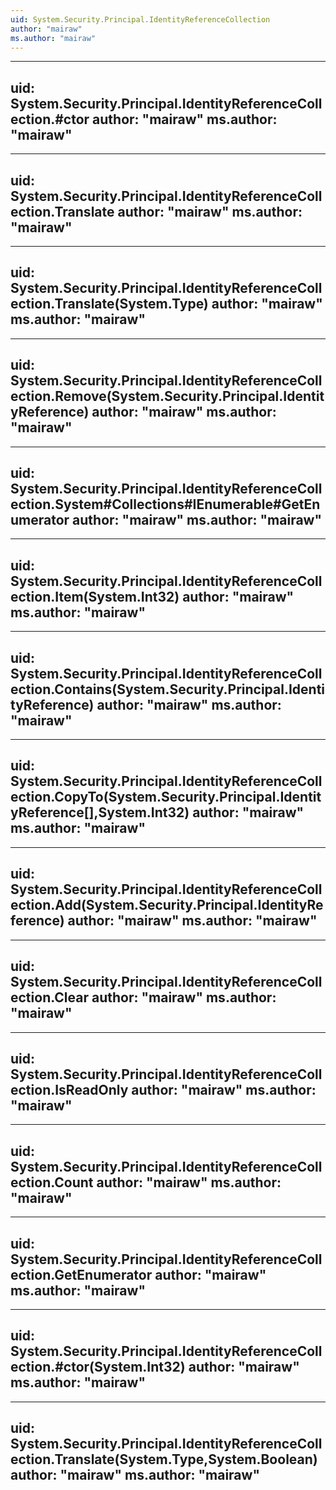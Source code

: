 ```yaml
---
uid: System.Security.Principal.IdentityReferenceCollection
author: "mairaw"
ms.author: "mairaw"
---
```


---
uid: System.Security.Principal.IdentityReferenceCollection.#ctor
author: "mairaw"
ms.author: "mairaw"
---

---
uid: System.Security.Principal.IdentityReferenceCollection.Translate
author: "mairaw"
ms.author: "mairaw"
---

---
uid: System.Security.Principal.IdentityReferenceCollection.Translate(System.Type)
author: "mairaw"
ms.author: "mairaw"
---

---
uid: System.Security.Principal.IdentityReferenceCollection.Remove(System.Security.Principal.IdentityReference)
author: "mairaw"
ms.author: "mairaw"
---

---
uid: System.Security.Principal.IdentityReferenceCollection.System#Collections#IEnumerable#GetEnumerator
author: "mairaw"
ms.author: "mairaw"
---

---
uid: System.Security.Principal.IdentityReferenceCollection.Item(System.Int32)
author: "mairaw"
ms.author: "mairaw"
---

---
uid: System.Security.Principal.IdentityReferenceCollection.Contains(System.Security.Principal.IdentityReference)
author: "mairaw"
ms.author: "mairaw"
---

---
uid: System.Security.Principal.IdentityReferenceCollection.CopyTo(System.Security.Principal.IdentityReference[],System.Int32)
author: "mairaw"
ms.author: "mairaw"
---

---
uid: System.Security.Principal.IdentityReferenceCollection.Add(System.Security.Principal.IdentityReference)
author: "mairaw"
ms.author: "mairaw"
---

---
uid: System.Security.Principal.IdentityReferenceCollection.Clear
author: "mairaw"
ms.author: "mairaw"
---

---
uid: System.Security.Principal.IdentityReferenceCollection.IsReadOnly
author: "mairaw"
ms.author: "mairaw"
---

---
uid: System.Security.Principal.IdentityReferenceCollection.Count
author: "mairaw"
ms.author: "mairaw"
---

---
uid: System.Security.Principal.IdentityReferenceCollection.GetEnumerator
author: "mairaw"
ms.author: "mairaw"
---

---
uid: System.Security.Principal.IdentityReferenceCollection.#ctor(System.Int32)
author: "mairaw"
ms.author: "mairaw"
---

---
uid: System.Security.Principal.IdentityReferenceCollection.Translate(System.Type,System.Boolean)
author: "mairaw"
ms.author: "mairaw"
---
